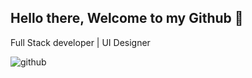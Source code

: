 ## Hello there, Welcome to my Github 👋

Full Stack developer | UI Designer 

![github](https://img.shields.io/badge/GitHub-000000?style=for-the-badge&logo=GitHub&logoColor=white)


